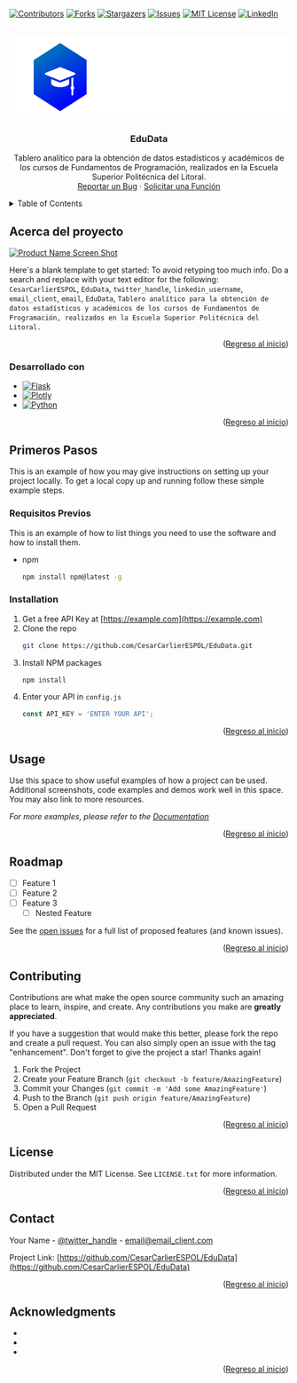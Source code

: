 <!-- Improved compatibility of Regreso al inicio link: See: https://github.com/othneildrew/Best-README-Template/pull/73 -->
<a name="readme-top"></a>
<!--
*** Thanks for checking out the Best-README-Template. If you have a suggestion
*** that would make this better, please fork the repo and create a pull request
*** or simply open an issue with the tag "enhancement".
*** Don't forget to give the project a star!
*** Thanks again! Now go create something AMAZING! :D
-->



<!-- PROJECT SHIELDS -->
<!--
*** I'm using markdown "reference style" links for readability.
*** Reference links are enclosed in brackets [ ] instead of parentheses ( ).
*** See the bottom of this document for the declaration of the reference variables
*** for contributors-url, forks-url, etc. This is an optional, concise syntax you may use.
*** https://www.markdownguide.org/basic-syntax/#reference-style-links
-->
[![Contributors][contributors-shield]][contributors-url]
[![Forks][forks-shield]][forks-url]
[![Stargazers][stars-shield]][stars-url]
[![Issues][issues-shield]][issues-url]
[![MIT License][license-shield]][license-url]
[![LinkedIn][linkedin-shield]][linkedin-url]



<!-- PROJECT LOGO -->
<br />
<div align="center">
  <a href="https://github.com/CesarCarlierESPOL/EduData">
    <img src="assets/imgs/logo.svg" alt="Logo" width="1000" height=150">
  </a>

<h3 align="center">EduData</h3>

  <p align="center">
    Tablero analítico para la obtención de datos estadísticos y académicos de los cursos de Fundamentos de Programación, realizados en la Escuela Superior Politécnica del Litoral.
    <br />
    <!-- <a href="https://github.com/CesarCarlierESPOL/EduData"><strong>Explore the docs »</strong></a>
    <br />
    <br />
    <a href="https://github.com/CesarCarlierESPOL/EduData">View Demo</a>
    · -->
    <a href="https://github.com/CesarCarlierESPOL/EduData/issues">Reportar un Bug</a>
    ·
    <a href="https://github.com/CesarCarlierESPOL/EduData/issues">Solicitar una Función</a>
  </p>
</div>



<!-- TABLE OF CONTENTS -->
<details>
  <summary>Table of Contents</summary>
  <ol>
    <li>
      <a href="#about-the-project">Acerca del proyecto</a>
      <ul>
        <li><a href="#built-with">Desarrollado con</a></li>
      </ul>
    </li>
    <li>
      <a href="#getting-started">Primeros Pasos</a>
      <ul>
        <li><a href="#Requisitos Previos">Requisitos Previos</a></li>
        <li><a href="#installation">Installation</a></li>
      </ul>
    </li>
    <li><a href="#usage">Usage</a></li>
    <li><a href="#roadmap">Roadmap</a></li>
    <li><a href="#contributing">Contributing</a></li>
    <li><a href="#license">License</a></li>
    <li><a href="#contact">Contact</a></li>
    <li><a href="#acknowledgments">Acknowledgments</a></li>
  </ol>
</details>



<!-- Acerca del proyecto -->
## Acerca del proyecto

[![Product Name Screen Shot][product-screenshot]](https://example.com)

Here's a blank template to get started: To avoid retyping too much info. Do a search and replace with your text editor for the following: `CesarCarlierESPOL`, `EduData`, `twitter_handle`, `linkedin_username`, `email_client`, `email`, `EduData`, `Tablero analítico para la obtención de datos estadísticos y académicos de los cursos de Fundamentos de Programación, realizados en la Escuela Superior Politécnica del Litoral.`

<p align="right">(<a href="#readme-top">Regreso al inicio</a>)</p>



### Desarrollado con

* [![Flask][Flask]][Flask-url]
* [![Plotly][Plotly]][Plotly-url]
* [![Python][Python]][Python-url]

<p align="right">(<a href="#readme-top">Regreso al inicio</a>)</p>



<!-- Primeros Pasos -->
## Primeros Pasos

This is an example of how you may give instructions on setting up your project locally.
To get a local copy up and running follow these simple example steps.

### Requisitos Previos

This is an example of how to list things you need to use the software and how to install them.
* npm
  ```sh
  npm install npm@latest -g
  ```

### Installation

1. Get a free API Key at [https://example.com](https://example.com)
2. Clone the repo
   ```sh
   git clone https://github.com/CesarCarlierESPOL/EduData.git
   ```
3. Install NPM packages
   ```sh
   npm install
   ```
4. Enter your API in `config.js`
   ```js
   const API_KEY = 'ENTER YOUR API';
   ```

<p align="right">(<a href="#readme-top">Regreso al inicio</a>)</p>



<!-- USAGE EXAMPLES -->
## Usage

Use this space to show useful examples of how a project can be used. Additional screenshots, code examples and demos work well in this space. You may also link to more resources.

_For more examples, please refer to the [Documentation](https://example.com)_

<p align="right">(<a href="#readme-top">Regreso al inicio</a>)</p>



<!-- ROADMAP -->
## Roadmap

- [ ] Feature 1
- [ ] Feature 2
- [ ] Feature 3
    - [ ] Nested Feature

See the [open issues](https://github.com/CesarCarlierESPOL/EduData/issues) for a full list of proposed features (and known issues).

<p align="right">(<a href="#readme-top">Regreso al inicio</a>)</p>



<!-- CONTRIBUTING -->
## Contributing

Contributions are what make the open source community such an amazing place to learn, inspire, and create. Any contributions you make are **greatly appreciated**.

If you have a suggestion that would make this better, please fork the repo and create a pull request. You can also simply open an issue with the tag "enhancement".
Don't forget to give the project a star! Thanks again!

1. Fork the Project
2. Create your Feature Branch (`git checkout -b feature/AmazingFeature`)
3. Commit your Changes (`git commit -m 'Add some AmazingFeature'`)
4. Push to the Branch (`git push origin feature/AmazingFeature`)
5. Open a Pull Request

<p align="right">(<a href="#readme-top">Regreso al inicio</a>)</p>



<!-- LICENSE -->
## License

Distributed under the MIT License. See `LICENSE.txt` for more information.

<p align="right">(<a href="#readme-top">Regreso al inicio</a>)</p>



<!-- CONTACT -->
## Contact

Your Name - [@twitter_handle](https://twitter.com/twitter_handle) - email@email_client.com

Project Link: [https://github.com/CesarCarlierESPOL/EduData](https://github.com/CesarCarlierESPOL/EduData)

<p align="right">(<a href="#readme-top">Regreso al inicio</a>)</p>



<!-- ACKNOWLEDGMENTS -->
## Acknowledgments

* []()
* []()
* []()

<p align="right">(<a href="#readme-top">Regreso al inicio</a>)</p>



<!-- MARKDOWN LINKS & IMAGES -->
<!-- https://www.markdownguide.org/basic-syntax/#reference-style-links -->
[contributors-shield]: https://img.shields.io/github/contributors/CesarCarlierESPOL/EduData.svg?style=for-the-badge
[contributors-url]: https://github.com/CesarCarlierESPOL/EduData/graphs/contributors
[forks-shield]: https://img.shields.io/github/forks/CesarCarlierESPOL/EduData.svg?style=for-the-badge
[forks-url]: https://github.com/CesarCarlierESPOL/EduData/network/members
[stars-shield]: https://img.shields.io/github/stars/CesarCarlierESPOL/EduData.svg?style=for-the-badge
[stars-url]: https://github.com/CesarCarlierESPOL/EduData/stargazers
[issues-shield]: https://img.shields.io/github/issues/CesarCarlierESPOL/EduData.svg?style=for-the-badge
[issues-url]: https://github.com/CesarCarlierESPOL/EduData/issues
[license-shield]: https://img.shields.io/github/license/CesarCarlierESPOL/EduData.svg?style=for-the-badge
[license-url]: https://github.com/CesarCarlierESPOL/EduData/blob/master/LICENSE.txt
[linkedin-shield]: https://img.shields.io/badge/-LinkedIn-black.svg?style=for-the-badge&logo=linkedin&colorB=555
[linkedin-url]: https://linkedin.com/in/linkedin_username
[product-screenshot]: images/screenshot.png
[Next.js]: https://img.shields.io/badge/next.js-000000?style=for-the-badge&logo=nextdotjs&logoColor=white
[Next-url]: https://nextjs.org/
[React.js]: https://img.shields.io/badge/React-20232A?style=for-the-badge&logo=react&logoColor=61DAFB
[React-url]: https://reactjs.org/
[Vue.js]: https://img.shields.io/badge/Vue.js-35495E?style=for-the-badge&logo=vuedotjs&logoColor=4FC08D
[Vue-url]: https://vuejs.org/
[Angular.io]: https://img.shields.io/badge/Angular-DD0031?style=for-the-badge&logo=angular&logoColor=white
[Angular-url]: https://angular.io/
[Svelte.dev]: https://img.shields.io/badge/Svelte-4A4A55?style=for-the-badge&logo=svelte&logoColor=FF3E00
[Svelte-url]: https://svelte.dev/
[Laravel.com]: https://img.shields.io/badge/Laravel-FF2D20?style=for-the-badge&logo=laravel&logoColor=white
[Laravel-url]: https://laravel.com
[Bootstrap.com]: https://img.shields.io/badge/Bootstrap-563D7C?style=for-the-badge&logo=bootstrap&logoColor=white
[Bootstrap-url]: https://getbootstrap.com
[JQuery.com]: https://img.shields.io/badge/jQuery-0769AD?style=for-the-badge&logo=jquery&logoColor=white
[JQuery-url]: https://jquery.com 
[Plotly]: https://img.shields.io/badge/Plotly-%233F4F75.svg?style=for-the-badge&logo=plotly&logoColor=white
[Plotly-url]: https://plotly.com/dash/
[Python]: https://img.shields.io/badge/python-3670A0?style=for-the-badge&logo=python&logoColor=ffdd54
[Python-url]: https://www.python.org/
[Flask]: https://img.shields.io/badge/flask-%23000.svg?style=for-the-badge&logo=flask&logoColor=white
[Flask-url]: https://flask.palletsprojects.com/en/2.2.x/